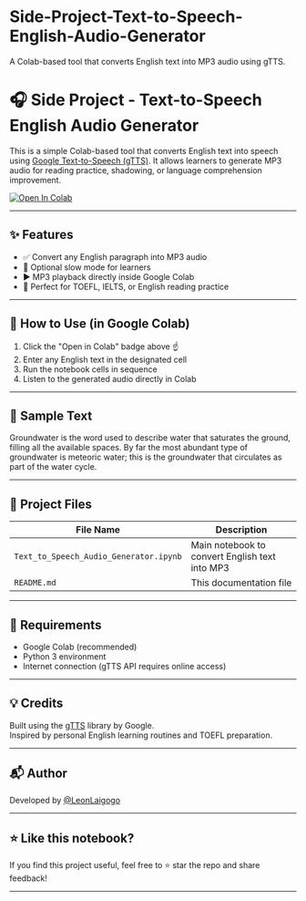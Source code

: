 # Side-Project-Text-to-Speech-English-Audio-Generator
A Colab-based tool that converts English text into MP3 audio using gTTS.

# 🎧 Side Project - Text-to-Speech English Audio Generator

This is a simple Colab-based tool that converts English text into speech using [Google Text-to-Speech (gTTS)](https://pypi.org/project/gTTS/). It allows learners to generate MP3 audio for reading practice, shadowing, or language comprehension improvement.

[![Open In Colab](https://colab.research.google.com/assets/colab-badge.svg)](https://colab.research.google.com/github/LeonLaigogo/Side-Project-Text-to-Speech-English-Audio-Generator/blob/main/Text_to_Speech_Audio_Generator.ipynb)

---

## ✨ Features

- ✅ Convert any English paragraph into MP3 audio  
- 🐢 Optional slow mode for learners  
- ▶️ MP3 playback directly inside Google Colab  
- 🧠 Perfect for TOEFL, IELTS, or English reading practice  

---

## 🚀 How to Use (in Google Colab)

1. Click the "Open in Colab" badge above ☝️  
2. Enter any English text in the designated cell  
3. Run the notebook cells in sequence  
4. Listen to the generated audio directly in Colab  

---

## 🧪 Sample Text
Groundwater is the word used to describe water that saturates the ground, filling all the available spaces. By far the most abundant type of groundwater is meteoric water; this is the groundwater that circulates as part of the water cycle.


---

## 📁 Project Files

| File Name                             | Description                                  |
|--------------------------------------|----------------------------------------------|
| `Text_to_Speech_Audio_Generator.ipynb` | Main notebook to convert English text into MP3 |
| `README.md`                          | This documentation file                      |

---

## 🧠 Requirements

- Google Colab (recommended)  
- Python 3 environment  
- Internet connection (gTTS API requires online access)  

---

## 💡 Credits

Built using the [gTTS](https://pypi.org/project/gTTS/) library by Google.  
Inspired by personal English learning routines and TOEFL preparation.

---

## 📬 Author

Developed by [@LeonLaigogo](https://github.com/LeonLaigogo)

---

## ⭐ Like this notebook?

If you find this project useful, feel free to ⭐ star the repo and share feedback!

---


